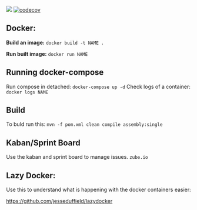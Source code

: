 ![](https://github.com/jacques-andre/sem-group15/actions/workflows/docker-image.yml/badge.svg)
[![codecov](https://codecov.io/gh/jacques-andre/sem-group15/branch/master/graph/badge.svg?token=S7XK0I86OQ)](https://codecov.io/gh/jacques-andre/sem-group15)

## Docker:

**Build an image:**
``docker build -t NAME .``

**Run built image:**
``docker run NAME``

## Running docker-compose

Run compose in detached: `docker-compose up -d`
Check logs of a container: `docker logs NAME`

## Build
To buld run this: `mvn -f pom.xml clean compile assembly:single`

## Kaban/Sprint Board
Use the kaban and sprint board to manage issues.
`zube.io`

## Lazy Docker:
Use this to understand what is happening with the docker containers easier:

https://github.com/jesseduffield/lazydocker
